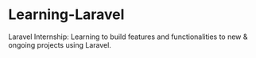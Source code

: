 # Learning-Laravel
Laravel Internship: Learning to build features and functionalities to new &amp; ongoing projects using Laravel.
